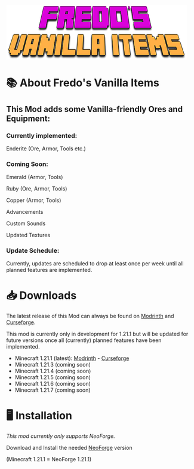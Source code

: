 
<img src="src/main/resources/FredosVanillaItems-Icon.png">

📚 About Fredo's Vanilla Items
=======
## This Mod adds some Vanilla-friendly Ores and Equipment:

### Currently implemented:

Enderite (Ore, Armor, Tools etc.)

### Coming Soon:

Emerald (Armor, Tools)

Ruby (Ore, Armor, Tools)

Copper (Armor, Tools)

Advancements

Custom Sounds

Updated Textures
### Update Schedule:
Currently, updates are scheduled to drop at least
once per week until all planned features are implemented.


📥 Downloads
=======

The latest release of this Mod can always be found on
[Modrinth](https://modrinth.com/mod/fredos-vanilla-items) and [Curseforge](https://legacy.curseforge.com/minecraft/mc-mods/fredos-vanilla-items-neoforge).

This mod is currently only in development for 1.21.1 but will be updated for future versions once all (currently) planned features have been implemented.

- Minecraft 1.21.1 (latest): [Modrinth](https://modrinth.com/mod/fredos-vanilla-items/version/0.1.0) - [Curseforge](https://legacy.curseforge.com/minecraft/mc-mods/fredos-vanilla-items-neoforge/files/6779233)
- Minecraft 1.21.3 (coming soon)
- Minecraft 1.21.4 (coming soon)
- Minecraft 1.21.5 (coming soon)
- Minecraft 1.21.6 (coming soon)
- Minecraft 1.21.7 (coming soon)

🖥️ Installation
============
_This mod currently only supports NeoForge._

Download and Install the needed [NeoForge](https://neoforged.net) version 

(Minecraft 1.21.1 = NeoForge 1.21.1)

